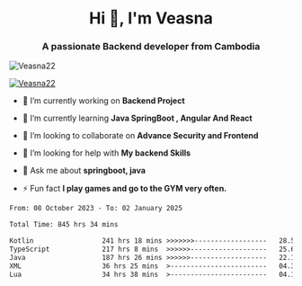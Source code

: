 <h1 align="center">Hi 👋, I'm Veasna</h1>
<h3 align="center">A passionate Backend developer from Cambodia</h3>

<p align="left"> <img src="https://komarev.com/ghpvc/?username=Veasna22&label=Profile%20views&color=0e75b6&style=flat" alt="Veasna22" /> </p>

<p align="left"> <a href="https://github.com/ryo-ma/github-profile-trophy"><img src="https://github-profile-trophy.vercel.app/?username=veasna22&theme=dracula" alt="Veasna22" /></a> </p>

- 🔭 I’m currently working on **Backend Project**

- 🌱 I’m currently learning **Java SpringBoot , Angular And React**

- 👯 I’m looking to collaborate on **Advance Security and Frontend**

- 🤝 I’m looking for help with **My backend Skills**

- 💬 Ask me about **springboot, java**

- ⚡ Fun fact **I play games and go to the GYM very often.**

<!--START_SECTION:waka-->

```txt
From: 08 October 2023 - To: 02 January 2025

Total Time: 845 hrs 34 mins

Kotlin                 241 hrs 18 mins >>>>>>>------------------   28.54 %
TypeScript             217 hrs 8 mins  >>>>>>-------------------   25.68 %
Java                   187 hrs 26 mins >>>>>>-------------------   22.17 %
XML                    36 hrs 25 mins  >------------------------   04.31 %
Lua                    34 hrs 38 mins  >------------------------   04.10 %
```

<!--END_SECTION:waka-->

